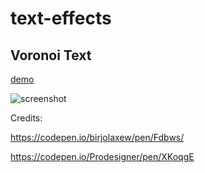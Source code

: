 # text-effects


## Voronoi Text

[demo](https://alexadam.github.io/demos/text-effects/voronoi.html)

![screenshot](/effects/voronoi.gif)

Credits:

https://codepen.io/birjolaxew/pen/Fdbws/

https://codepen.io/Prodesigner/pen/XKoqgE
